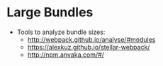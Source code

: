 # Large Bundles

- Tools to analyze bundle sizes:
  - http://webpack.github.io/analyse/#modules
  - https://alexkuz.github.io/stellar-webpack/
  - http://npm.anvaka.com/#/
